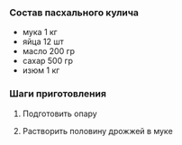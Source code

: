 ### Состав пасхального кулича

- мука 1 кг
- яйца 12 шт
- масло 200 гр
- сахар 500 гр
- изюм 1 кг

### Шаги приготовления

1. Подготовить опару

1. Растворить половину дрожжей в муке


